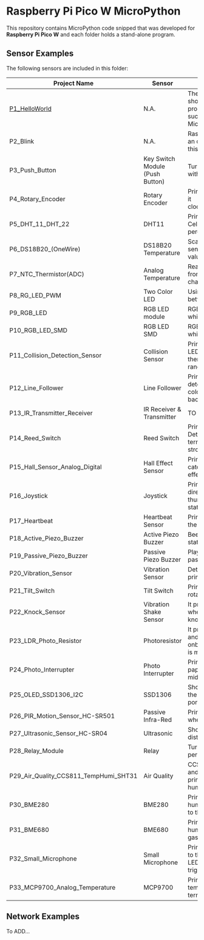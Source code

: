 # Raspberry Pi Pico W MicroPython

This repository contains MicroPython code snipped that was developed for **Raspberry Pi Pico W** and each folder holds a stand-alone program.

## Sensor Examples
The following sensors are included in this folder:

Project Name | Sensor | Description
--- | --- | ---
[P1_HelloWorld](./sensor-examples/P1_HelloWorld/) | N.A. | The first program that shows your board programmed successfully with MicroPython
P2_Blink | N.A. | Raspberry Pi Pico W has an onboard LED which this code will test it 
P3_Push_Button | Key Switch Module (Push Button) | Turn on/off onboard LED with push button
P4_Rotary_Encoder | Rotary Encoder | Print numbers by turning it clockwise/anticlockwise. 
P5_DHT_11_DHT_22 | DHT11 | Prints temperature in Celsius and humidity in percentage
P6_DS18B20_(OneWire) | DS18B20 Temperature | Scanning 1-wire for all sensors and printing the values in Celsius
P7_NTC_Thermistor(ADC) | Analog Temperature | Read the analog value from the thermistor and change it to Celsius
P8_RG_LED_PWM | Two Color LED | Using PWM to fade LED between green and red
P9_RGB_LED | RGB LED module | RGB color change in a while loop
P10_RGB_LED_SMD | RGB LED SMD | RGB color change in a while loop
P11_Collision_Detection_Sensor | Collision Sensor | Prints messages with LED indicator when there is an object in its range
P12_Line_Follower | Line Follower | Prints message while it detects a line different color than the background
P13_IR_Transmitter_Receiver | IR Receiver & Transmitter | TO DEVELOP… 
P14_Reed_Switch | Reed Switch | Print “Magnetic Detected…” to the terminal if there is a strong magnet close to it
P15_Hall_Sensor_Analog_Digital | Hall Effect Sensor | Print to the terminal if it catches a magnetic effect
P16_Joystick | Joystick | Prints the value and direction of the joystick thumb control and the state of its button
P17_Heartbeat | Heartbeat Sensor | Prints the ADC value to the terminal
P18_Active_Piezo_Buzzer | Active Piezo Buzzer | Beeping and printing the state to the terminal
P19_Passive_Piezo_Buzzer | Passive Piezo Buzzer | Play short songs with passive piezo
P20_Vibration_Sensor | Vibration Sensor | Detect vibration and prints to the terminal
P21_Tilt_Switch | Tilt Switch | Print On/Off when we rotate the tilt switch
P22_Knock_Sensor | Vibration Shake Sensor | It prints to the terminal when detecting knocking on the sensor
P23_LDR_Photo_Resistor | Photoresistor | It prints to the terminal and turns on the onboard LED if darkness is more than 70 percent
P24_Photo_Interrupter | Photo Interrupter | Prints to the terminal if a paper inserted in the middle of it
P25_OLED_SSD1306_I2C | SSD1306 | Shows sending texts to the OLED with the I2C port
P26_PIR_Motion_Sensor_HC-SR501 | Passive Infra-Red | Print to the terminal when detecting motion
P27_Ultrasonic_Sensor_HC-SR04 | Ultrasonic | Shows the object distance to the module
P28_Relay_Module | Relay | Turn on/off the relay periodically
P29_Air_Quality_CCS811_TempHumi_SHT31 | Air Quality | CCS811 prints the CO2 and tVOC and SHT31 prints temperature and humidity
P30_BME280 | BME280 | Prints temperature, humidity, and pressure to the terminal
P31_BME680 | BME680 | Prints temperature, humidity, pressure, and gas to the terminal
P32_Small_Microphone | Small Microphone | Prints analog pin value to the terminal and turns LED on on digital pin triggers
P33_MCP9700_Analog_Temperature | MCP9700 | Prints analog temperature value to the terminal


## Network Examples
To ADD… 
